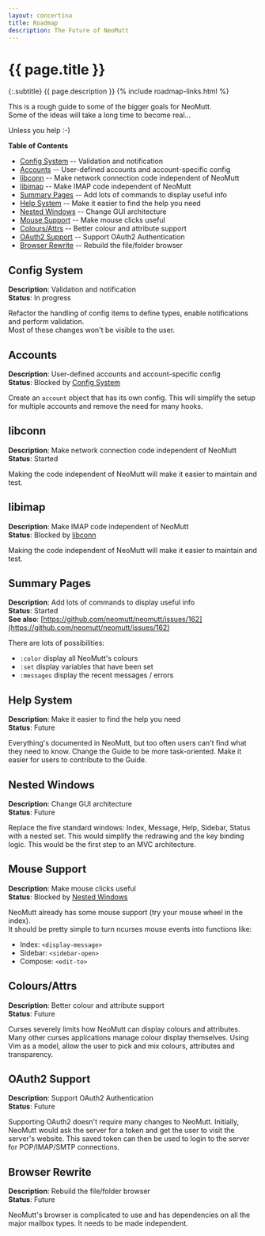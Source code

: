 ```yaml
---
layout: concertina
title: Roadmap
description: The Future of NeoMutt
---
```


# {{ page.title }}

{:.subtitle}
{{ page.description }}
{% include roadmap-links.html %}

This is a rough guide to some of the bigger goals for NeoMutt.  
Some of the ideas will take a long time to become real...

Unless you help :-)

**Table of Contents**

- [Config System](#config-system) -- Validation and notification
- [Accounts](#accounts) -- User-defined accounts and account-specific config
- [libconn](#libconn) -- Make network connection code independent of NeoMutt
- [libimap](#libimap) -- Make IMAP code independent of NeoMutt
- [Summary Pages](#summary-pages) -- Add lots of commands to display useful info
- [Help System](#help-system) -- Make it easier to find the help you need
- [Nested Windows](#nested-windows) -- Change GUI architecture
- [Mouse Support](#mouse-support) -- Make mouse clicks useful
- [Colours/Attrs](#coloursattrs) -- Better colour and attribute support
- [OAuth2 Support](#oauth2-support) -- Support OAuth2 Authentication
- [Browser Rewrite](#browser-rewrite) -- Rebuild the file/folder browser

## Config System

**Description**: Validation and notification  
**Status**: In progress

Refactor the handling of config items to define types, enable notifications
and perform validation.  
Most of these changes won't be visible to the user.

## Accounts

**Description**: User-defined accounts and account-specific config  
**Status**: Blocked by [Config System](#config-system)

Create an `account` object that has its own config.  This will simplify the
setup for multiple accounts and remove the need for many hooks.

## libconn

**Description**: Make network connection code independent of NeoMutt  
**Status**: Started

Making the code independent of NeoMutt will make it easier to maintain and
test.

## libimap

**Description**: Make IMAP code independent of NeoMutt  
**Status**: Blocked by [libconn](#libconn)

Making the code independent of NeoMutt will make it easier to maintain and
test.

## Summary Pages

**Description**: Add lots of commands to display useful info  
**Status**: Started  
**See also**: [https://github.com/neomutt/neomutt/issues/162](https://github.com/neomutt/neomutt/issues/162)

There are lots of possibilities:
- `:color` display all NeoMutt's colours
- `:set` display variables that have been set
- `:messages` display the recent messages / errors

## Help System

**Description**: Make it easier to find the help you need  
**Status**: Future

Everything's documented in NeoMutt, but too often users can't find what they
need to know.  Change the Guide to be more task-oriented.  Make it easier for
users to contribute to the Guide.

## Nested Windows

**Description**: Change GUI architecture  
**Status**: Future

Replace the five standard windows: Index, Message, Help, Sidebar, Status
with a nested set.  This would simplify the redrawing and the key binding
logic.  This would be the first step to an MVC architecture.

## Mouse Support

**Description**: Make mouse clicks useful  
**Status**: Blocked by [Nested Windows](#nested-windows)

NeoMutt already has some mouse support (try your mouse wheel in the index).  
It should be pretty simple to turn ncurses mouse events into functions like:
- Index: `<display-message>`
- Sidebar: `<sidebar-open>`
- Compose: `<edit-to>`

## Colours/Attrs

**Description**:  Better colour and attribute support  
**Status**: Future

Curses severely limits how NeoMutt can display colours and attributes.
Many other curses applications manage colour display themselves.  Using Vim
as a model, allow the user to pick and mix colours, attributes and
transparency.

## OAuth2 Support

**Description**: Support OAuth2 Authentication  
**Status**: Future

Supporting OAuth2 doesn't require many changes to NeoMutt.
Initially, NeoMutt would ask the server for a token and get the user to
visit the server's website.  This saved token can then be used to login to
the server for POP/IMAP/SMTP connections.

## Browser Rewrite

**Description**: Rebuild the file/folder browser  
**Status**: Future

NeoMutt's browser is complicated to use and has dependencies on all the
major mailbox types.  It needs to be made independent.


